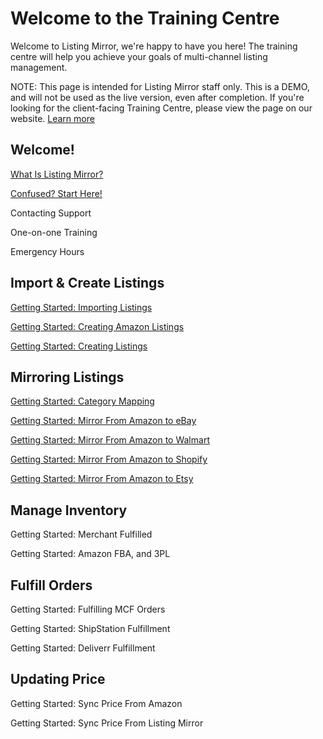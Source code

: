 # Welcome to the Training Centre

Welcome to Listing Mirror, we're happy to have you here! The training centre will help you achieve your goals of multi-channel listing management.

NOTE: This page is intended for Listing Mirror staff only. This is a DEMO, and will not be used as the live version, even after completion. If you're looking for the client-facing Training Centre, please view the page on our website. [Learn more](https://support.listingmirror.com/hc/en-us/categories/360004804391)

## Welcome! 

[What Is Listing Mirror?](./welcome/welcome)

[Confused? Start Here!](./welcome/index)

Contacting Support

One-on-one Training

Emergency Hours

## Import & Create Listings

[Getting Started: Importing Listings](./import-create/import-listing)

[Getting Started: Creating Amazon Listings](./import-create/create-amz-listing)

[Getting Started: Creating Listings](./import-create/create-listing)

## Mirroring Listings

[Getting Started: Category Mapping](./mirror/category-mapping)

[Getting Started: Mirror From Amazon to eBay](./mirror/amazon-to-ebay)

[Getting Started: Mirror From Amazon to Walmart](./mirror/amazon-to-walmart)

[Getting Started: Mirror From Amazon to Shopify](./mirror/amazon-to-shopify)

[Getting Started: Mirror From Amazon to Etsy](./mirror/amazon-to-etsy)

## Manage Inventory

Getting Started: Merchant Fulfilled

Getting Started: Amazon FBA, and 3PL

## Fulfill Orders

Getting Started: Fulfilling MCF Orders

Getting Started: ShipStation Fulfillment

Getting Started: Deliverr Fulfillment

## Updating Price

Getting Started: Sync Price From Amazon

Getting Started: Sync Price From Listing Mirror